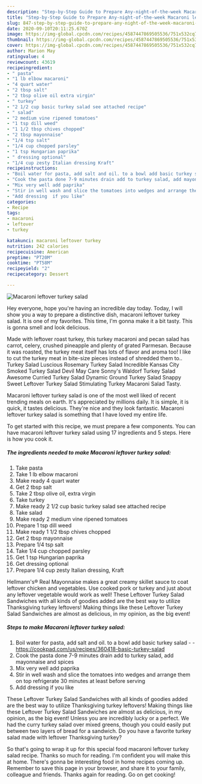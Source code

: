 ```yaml
---
description: "Step-by-Step Guide to Prepare Any-night-of-the-week Macaroni leftover turkey salad"
title: "Step-by-Step Guide to Prepare Any-night-of-the-week Macaroni leftover turkey salad"
slug: 847-step-by-step-guide-to-prepare-any-night-of-the-week-macaroni-leftover-turkey-salad
date: 2020-09-10T20:11:25.670Z
image: https://img-global.cpcdn.com/recipes/4587447869505536/751x532cq70/macaroni-leftover-turkey-salad-recipe-main-photo.jpg
thumbnail: https://img-global.cpcdn.com/recipes/4587447869505536/751x532cq70/macaroni-leftover-turkey-salad-recipe-main-photo.jpg
cover: https://img-global.cpcdn.com/recipes/4587447869505536/751x532cq70/macaroni-leftover-turkey-salad-recipe-main-photo.jpg
author: Marion May
ratingvalue: 4
reviewcount: 43619
recipeingredient:
- " pasta"
- "1 lb elbow macaroni"
- "4 quart water"
- "2 tbsp salt"
- "2 tbsp olive oil extra virgin"
- " turkey"
- "2 1/2 cup basic turkey salad see attached recipe"
- " salad"
- "2 medium vine ripened tomatoes"
- "1 tsp dill weed"
- "1 1/2 tbsp chives chopped"
- "2 tbsp mayonnaise"
- "1/4 tsp salt"
- "1/4 cup chopped parsley"
- "1 tsp Hungarian paprika"
- " dressing optional"
- "1/4 cup zesty Italian dressing Kraft"
recipeinstructions:
- "Boil water for pasta, add salt and oil. to a bowl add basic turkey salad  https://cookpad.com/us/recipes/360418-basic-turkey-salad"
- "Cook the pasta done 7-9 minutes drain add to turkey salad, add mayonnaise and spices"
- "Mix very well add paprika"
- "Stir in well wash and slice the tomatoes into wedges and arrange them on top refrigerate 30 minutes at least before serving"
- "Add dressing  if you like"
categories:
- Recipe
tags:
- macaroni
- leftover
- turkey

katakunci: macaroni leftover turkey 
nutrition: 242 calories
recipecuisine: American
preptime: "PT20M"
cooktime: "PT58M"
recipeyield: "2"
recipecategory: Dessert

---
```



![Macaroni leftover turkey salad](https://img-global.cpcdn.com/recipes/4587447869505536/751x532cq70/macaroni-leftover-turkey-salad-recipe-main-photo.jpg)

Hey everyone, hope you're having an incredible day today. Today, I will show you a way to prepare a distinctive dish, macaroni leftover turkey salad. It is one of my favorites. This time, I'm gonna make it a bit tasty. This is gonna smell and look delicious.

Made with leftover roast turkey, this turkey macaroni and pecan salad has carrot, celery, crushed pineapple and plenty of grated Parmesan. Because it was roasted, the turkey meat itself has lots of flavor and aroma too! I like to cut the turkey meat in bite-size pieces instead of shredded them to.. Turkey Salad Luscious Rosemary Turkey Salad Incredible Kansas City Smoked Turkey Salad Devil May Care Sonny&#39;s Waldorf Turkey Salad Awesome Curried Turkey Salad Dynamic Ground Turkey Salad Snappy Sweet Leftover Turkey Salad Stimulating Turkey Macaroni Salad Tasty.

Macaroni leftover turkey salad is one of the most well liked of recent trending meals on earth. It's appreciated by millions daily. It is simple, it is quick, it tastes delicious. They're nice and they look fantastic. Macaroni leftover turkey salad is something that I have loved my entire life.


To get started with this recipe, we must prepare a few components. You can have macaroni leftover turkey salad using 17 ingredients and 5 steps. Here is how you cook it.

<!--inarticleads1-->

##### The ingredients needed to make Macaroni leftover turkey salad:

1. Take  pasta
1. Take 1 lb elbow macaroni
1. Make ready 4 quart water
1. Get 2 tbsp salt
1. Take 2 tbsp olive oil, extra virgin
1. Take  turkey
1. Make ready 2 1/2 cup basic turkey salad see attached recipe
1. Take  salad
1. Make ready 2 medium vine ripened tomatoes
1. Prepare 1 tsp dill weed
1. Make ready 1 1/2 tbsp chives chopped
1. Get 2 tbsp mayonnaise
1. Prepare 1/4 tsp salt
1. Take 1/4 cup chopped parsley
1. Get 1 tsp Hungarian paprika
1. Get  dressing optional
1. Prepare 1/4 cup zesty Italian dressing, Kraft


Hellmann&#39;s® Real Mayonnaise makes a great creamy skillet sauce to coat leftover chicken and vegetables. Use cooked pork or turkey and just about any leftover vegetable would work as well! These Leftover Turkey Salad Sandwiches with all kinds of goodies added are the best way to utilize Thanksgiving turkey leftovers! Making things like these Leftover Turkey Salad Sandwiches are almost as delicious, in my opinion, as the big event! 

<!--inarticleads2-->

##### Steps to make Macaroni leftover turkey salad:

1. Boil water for pasta, add salt and oil. to a bowl add basic turkey salad -  - https://cookpad.com/us/recipes/360418-basic-turkey-salad
1. Cook the pasta done 7-9 minutes drain add to turkey salad, add mayonnaise and spices
1. Mix very well add paprika
1. Stir in well wash and slice the tomatoes into wedges and arrange them on top refrigerate 30 minutes at least before serving
1. Add dressing  if you like


These Leftover Turkey Salad Sandwiches with all kinds of goodies added are the best way to utilize Thanksgiving turkey leftovers! Making things like these Leftover Turkey Salad Sandwiches are almost as delicious, in my opinion, as the big event! Unless you are incredibly lucky or a perfect. We had the curry turkey salad over mixed greens, though you could easily put between two layers of bread for a sandwich. Do you have a favorite turkey salad made with leftover Thanksgiving turkey? 

So that's going to wrap it up for this special food macaroni leftover turkey salad recipe. Thanks so much for reading. I'm confident you will make this at home. There's gonna be interesting food in home recipes coming up. Remember to save this page in your browser, and share it to your family, colleague and friends. Thanks again for reading. Go on get cooking!
